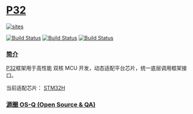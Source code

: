 ﻿# [P32](https://github.com/OS-Q/P32)

[![sites](http://182.61.61.133/link/resources/OSQ.png)](http://www.OS-Q.com)

[![Build Status](https://github.com/OS-Q/P32/workflows/CI/badge.svg)](https://github.com/OS-Q/P32/actions/workflows/CI.yml)
[![Build Status](https://circleci.com/gh/OS-Q/P32.svg?style=svg)](https://circleci.com/gh/OS-Q/P32)
[![Build Status](https://cloud.drone.io/api/badges/OS-Q/P32/status.svg)](https://cloud.drone.io/OS-Q/P32)

### [简介](https://github.com/OS-Q/P32/wiki)

[P32](https://github.com/OS-Q/P32)框架用于高性能 双核 MCU 开发，动态适配平台芯片，统一底层调用框架接口。

当前适配芯片： [STM32H](https://www.st.com/zh/microcontrollers-microprocessors/stm32h7-series.html)

### [源圈 OS-Q (Open Source & QA) ](http://www.OS-Q.com)
